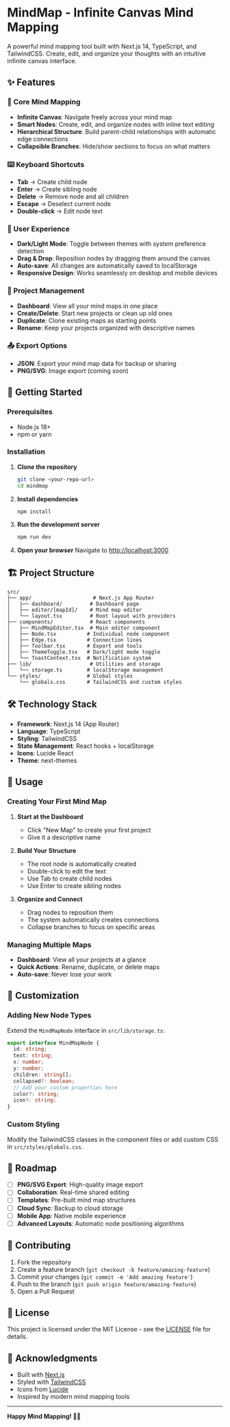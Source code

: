 # MindMap - Infinite Canvas Mind Mapping

A powerful mind mapping tool built with Next.js 14, TypeScript, and TailwindCSS. Create, edit, and organize your thoughts with an intuitive infinite canvas interface.

## ✨ Features

### 🧠 Core Mind Mapping
- **Infinite Canvas**: Navigate freely across your mind map
- **Smart Nodes**: Create, edit, and organize nodes with inline text editing
- **Hierarchical Structure**: Build parent-child relationships with automatic edge connections
- **Collapsible Branches**: Hide/show sections to focus on what matters

### ⌨️ Keyboard Shortcuts
- **Tab** → Create child node
- **Enter** → Create sibling node  
- **Delete** → Remove node and all children
- **Escape** → Deselect current node
- **Double-click** → Edit node text

### 🎨 User Experience
- **Dark/Light Mode**: Toggle between themes with system preference detection
- **Drag & Drop**: Reposition nodes by dragging them around the canvas
- **Auto-save**: All changes are automatically saved to localStorage
- **Responsive Design**: Works seamlessly on desktop and mobile devices

### 📁 Project Management
- **Dashboard**: View all your mind maps in one place
- **Create/Delete**: Start new projects or clean up old ones
- **Duplicate**: Clone existing maps as starting points
- **Rename**: Keep your projects organized with descriptive names

### 📤 Export Options
- **JSON**: Export your mind map data for backup or sharing
- **PNG/SVG**: Image export (coming soon)

## 🚀 Getting Started

### Prerequisites
- Node.js 18+ 
- npm or yarn

### Installation

1. **Clone the repository**
   ```bash
   git clone <your-repo-url>
   cd mindmap
   ```

2. **Install dependencies**
   ```bash
   npm install
   ```

3. **Run the development server**
   ```bash
   npm run dev
   ```

4. **Open your browser**
   Navigate to [http://localhost:3000](http://localhost:3000)

## 🏗️ Project Structure

```
src/
├── app/                    # Next.js App Router
│   ├── dashboard/         # Dashboard page
│   ├── editor/[mapId]/    # Mind map editor
│   └── layout.tsx         # Root layout with providers
├── components/            # React components
│   ├── MindMapEditor.tsx  # Main editor component
│   ├── Node.tsx          # Individual node component
│   ├── Edge.tsx          # Connection lines
│   ├── Toolbar.tsx       # Export and tools
│   ├── ThemeToggle.tsx   # Dark/light mode toggle
│   └── ToastContext.tsx  # Notification system
├── lib/                   # Utilities and storage
│   └── storage.ts        # localStorage management
└── styles/               # Global styles
    └── globals.css       # TailwindCSS and custom styles
```

## 🛠️ Technology Stack

- **Framework**: Next.js 14 (App Router)
- **Language**: TypeScript
- **Styling**: TailwindCSS
- **State Management**: React hooks + localStorage
- **Icons**: Lucide React
- **Theme**: next-themes

## 📱 Usage

### Creating Your First Mind Map

1. **Start at the Dashboard**
   - Click "New Map" to create your first project
   - Give it a descriptive name

2. **Build Your Structure**
   - The root node is automatically created
   - Double-click to edit the text
   - Use Tab to create child nodes
   - Use Enter to create sibling nodes

3. **Organize and Connect**
   - Drag nodes to reposition them
   - The system automatically creates connections
   - Collapse branches to focus on specific areas

### Managing Multiple Maps

- **Dashboard**: View all your projects at a glance
- **Quick Actions**: Rename, duplicate, or delete maps
- **Auto-save**: Never lose your work

## 🔧 Customization

### Adding New Node Types
Extend the `MindMapNode` interface in `src/lib/storage.ts`:

```typescript
export interface MindMapNode {
  id: string;
  text: string;
  x: number;
  y: number;
  children: string[];
  collapsed?: boolean;
  // Add your custom properties here
  color?: string;
  icon?: string;
}
```

### Custom Styling
Modify the TailwindCSS classes in the component files or add custom CSS in `src/styles/globals.css`.

## 🚧 Roadmap

- [ ] **PNG/SVG Export**: High-quality image export
- [ ] **Collaboration**: Real-time shared editing
- [ ] **Templates**: Pre-built mind map structures
- [ ] **Cloud Sync**: Backup to cloud storage
- [ ] **Mobile App**: Native mobile experience
- [ ] **Advanced Layouts**: Automatic node positioning algorithms

## 🤝 Contributing

1. Fork the repository
2. Create a feature branch (`git checkout -b feature/amazing-feature`)
3. Commit your changes (`git commit -m 'Add amazing feature'`)
4. Push to the branch (`git push origin feature/amazing-feature`)
5. Open a Pull Request

## 📄 License

This project is licensed under the MIT License - see the [LICENSE](LICENSE) file for details.

## 🙏 Acknowledgments

- Built with [Next.js](https://nextjs.org/)
- Styled with [TailwindCSS](https://tailwindcss.com/)
- Icons from [Lucide](https://lucide.dev/)
- Inspired by modern mind mapping tools

---

**Happy Mind Mapping! 🧠✨**
